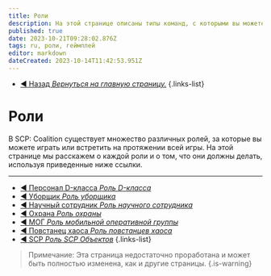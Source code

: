 ```yaml
---
title: Роли
description: На этой странице описаны типы команд, с которыми вы можете столкнуться на протяжении всей игры.
published: true
date: 2023-10-21T09:28:02.876Z
tags: ru, роли, геймплей
editor: markdown
dateCreated: 2023-10-14T11:42:53.951Z
---
```


- [:arrow_backward: Назад *Вернуться на главную страницу.*](/ru/home)
{.links-list}
# Роли
В SCP: Coalition существует множество различных ролей, за которые вы можете играть или встретить на протяжении всей игры. На этой странице мы расскажем о каждой роли и о том, что они должны делать, используя приведенные ниже ссылки.

---

- [:arrow_backward: Персонал D-класса *Роль D-класса*](/ru/game/jobs/dclass)
- [:arrow_backward: Уборщик *Роль уборщика*](/ru/game/jobs/janitor)
- [:arrow_backward: Научный сотрудник *Роль научного сотрудника*](/ru/game/jobs/scientist)
- [:arrow_backward: Охрана *Роль охраны*](/ru/game/jobs/guard)
- [:arrow_backward: МОГ *Роль мобильной оперативной группы*](/ru/game/jobs/mtf)
- [:arrow_backward: Повстанец хаоса *Роль повстанцев хаоса*](/ru/game/jobs/chaos)
- [:arrow_backward: SCP *Роль SCP Объектов*](/ru/game/jobs/scps)
{.links-list}

> Примечание: Эта страница недостаточно проработана и может быть полностью изменена, как и другие страницы.
{.is-warning}
